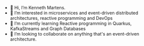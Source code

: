 - 👋 Hi, I’m Kenneth Martens.
- 👀 I’m interested in microservices and event-driven distributed architectures, reactive programming and DevOps
- 🌱 I’m currently learning Reactive programming in Quarkus, KafkaStreams and Graph Databases
- 💞️ I’m looking to collaborate on anything that's an event-driven architecture.

<!---
therkal/therkal is a ✨ special ✨ repository because its `README.md` (this file) appears on your GitHub profile.
You can click the Preview link to take a look at your changes.
--->
